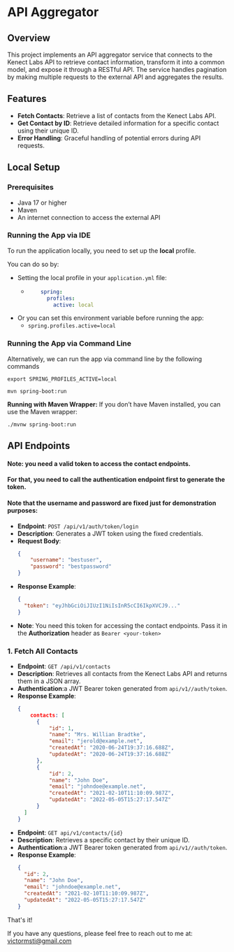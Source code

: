 # API Aggregator

## Overview
This project implements an API aggregator service that connects to the Kenect Labs API to retrieve contact information, transform it into a common model, and expose it through a RESTful API. The service handles pagination by making multiple requests to the external API and aggregates the results.

## Features
- **Fetch Contacts**: Retrieve a list of contacts from the Kenect Labs API.
- **Get Contact by ID**: Retrieve detailed information for a specific contact using their unique ID.
- **Error Handling**: Graceful handling of potential errors during API requests.

## Local Setup

### Prerequisites
- Java 17 or higher
- Maven
- An internet connection to access the external API

### Running the App via IDE
To run the application locally, you need to set up the **local** profile. 

You can do so by:

- Setting the local profile in your `application.yml` file:
  - ```yaml
        spring:
          profiles:
            active: local

- Or you can set this environment variable before running the app:
  - ```spring.profiles.active=local```

### Running the App via Command Line

Alternatively, we can run the app via command line by the following commands

```export SPRING_PROFILES_ACTIVE=local```

```mvn spring-boot:run```

**Running with Maven Wrapper:** If you don’t have Maven installed, you can use the Maven wrapper:

```./mvnw spring-boot:run```

## API Endpoints

#### Note: you need a valid token to access the contact endpoints. 
#### For that, you need to call the authentication endpoint first to generate the token. 
#### Note that the username and password are **fixed** just for demonstration purposes:

- **Endpoint**: `POST /api/v1/auth/token/login`
- **Description**: Generates a JWT token using the fixed credentials.
- **Request Body**:
  ```json
  {
      "username": "bestuser",
      "password": "bestpassword"
  }
- **Response Example**:
  ```json
  {
    "token": "eyJhbGciOiJIUzI1NiIsInR5cCI6IkpXVCJ9..."
  }
- **Note**: You need this token for accessing the contact endpoints. Pass it in the **Authorization** header as `Bearer <your-token>`

### 1. Fetch All Contacts
- **Endpoint**: `GET /api/v1/contacts`
- **Description**: Retrieves all contacts from the Kenect Labs API and returns them in a JSON array.
- **Authentication**:a JWT Bearer token generated from `api/v1//auth/token`.
- **Response Example**:
  ```json
  {
      contacts: [
        {
            "id": 1,
            "name": "Mrs. Willian Bradtke",
            "email": "jerold@example.net",
            "createdAt": "2020-06-24T19:37:16.688Z",
            "updatedAt": "2020-06-24T19:37:16.688Z"
        },
        {
            "id": 2,
            "name": "John Doe",
            "email": "johndoe@example.net",
            "createdAt": "2021-02-10T11:10:09.987Z",
            "updatedAt": "2022-05-05T15:27:17.547Z"
        }
    ]
  }

- **Endpoint**: `GET api/v1/contacts/{id}`
- **Description**: Retrieves a specific contact by their unique ID.
- **Authentication**:a JWT Bearer token generated from `api/v1//auth/token`.
- **Response Example**:
  ```json
  {
    "id": 2,
    "name": "John Doe",
    "email": "johndoe@example.net",
    "createdAt": "2021-02-10T11:10:09.987Z",
    "updatedAt": "2022-05-05T15:27:17.547Z"
  }

That's it!

If you have any questions, please feel free to reach out to me at: [victormsti@gmail.com](mailto:victormsti@gmail.com)